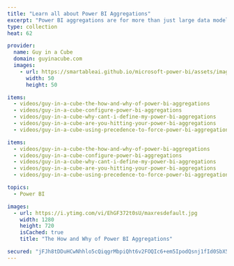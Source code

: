 ```yaml
---
title: "Learn all about Power BI Aggregations"
excerpt: "Power BI aggregations are for more than just large data models! In this series, Patrick looks at the different aspects of Power BI aggregations."
type: collection
heat: 62

provider:
  name: Guy in a Cube
  domain: guyinacube.com
  images:
    - url: https://smartableai.github.io/microsoft-power-bi/assets/images/organizations/guyinacube.com-50x50.jpg
      width: 50
      height: 50

items:
  - videos/guy-in-a-cube-the-how-and-why-of-power-bi-aggregations
  - videos/guy-in-a-cube-configure-power-bi-aggregations
  - videos/guy-in-a-cube-why-cant-i-define-my-power-bi-aggregations
  - videos/guy-in-a-cube-are-you-hitting-your-power-bi-aggregations
  - videos/guy-in-a-cube-using-precedence-to-force-power-bi-aggregations

items:
  - videos/guy-in-a-cube-the-how-and-why-of-power-bi-aggregations
  - videos/guy-in-a-cube-configure-power-bi-aggregations
  - videos/guy-in-a-cube-why-cant-i-define-my-power-bi-aggregations
  - videos/guy-in-a-cube-are-you-hitting-your-power-bi-aggregations
  - videos/guy-in-a-cube-using-precedence-to-force-power-bi-aggregations

topics:
  - Power BI

images:
  - url: https://i.ytimg.com/vi/EhGF372t0sU/maxresdefault.jpg
    width: 1280
    height: 720
    isCached: true
    title: "The How and Why of Power BI Aggregations"

secured: "jFJh8tDDuHCwNhhlo5cQiqgrMbpiQht6v2FOQIc6+em5IpodQsnj1fId0SbX5c70AvlMH3F68jNdOu3mEBXvtjcyyv1jPjGG5aONebC1c6NlgTs4KiBdJtrl3RXLE2E50O9PfO9SubqQxzRb7gY/crkB446wRyHidsFs1ieWDihai3EsYlYrtkBI7Kw1eFX8gePSVqNCiwYja6QLm5bcgDccULF7IXRopJOUUBzRmhvubXhwuUtwhupWGiY7sIVzx4EfhdjYYMTg24d+9tDQDHkEztsEkOcsTvl1PM+fnF8CXhU88HHJAZiPZZDVsXvBuCMysXKAB5AXQzJSDKFA/g==;oFMwyG9DRAbDs8tU01u/6Q=="
---
```


